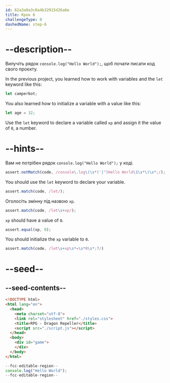 ```yaml
---
id: 62a3a0a3c0a4b32915d26a6e
title: Крок 6
challengeType: 0
dashedName: step-6
---
```


# --description--

Вилучіть рядок `console.log("Hello World");`, щоб почати писати код свого проєкту.

In the previous project, you learned how to work with variables and the `let` keyword like this:

```js
let camperbot;
```

You also learned how to initialize a variable with a value like this:

```js
let age = 32;
```

Use the `let` keyword to declare a variable called `xp` and assign it the value of `0`, a number.

# --hints--

Вам не потрібен рядок `console.log("Hello World");` у коді.

```js
assert.notMatch(code, /console\.log\(\s*('|")Hello World\1\s*\)\s*;/);
```

You should use the `let` keyword to declare your variable.

```js
assert.match(code, /let/);
```

Оголосіть змінну під назвою `xp`.

```js
assert.match(code, /let\s+xp/);
```

`xp` should have a value of `0`.

```js
assert.equal(xp, 0);
```

You should initialize the `xp` variable to `0`.

```js
assert.match(code, /let\s+xp\s*=\s*0\s*;?/)
```


# --seed--

## --seed-contents--

```html
<!DOCTYPE html>
<html lang="en">
  <head>
    <meta charset="utf-8">
    <link rel="stylesheet" href="./styles.css">
    <title>RPG - Dragon Repeller</title>
    <script src="./script.js"></script>
  </head>
  <body>
    <div id="game">
    </div>
  </body>
</html>
```

```js
--fcc-editable-region--
console.log("Hello World");
--fcc-editable-region--
```
